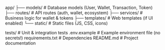 app/
 ├── models/         # Database models (User, Wallet, Transaction, Token)
 ├── routes/         # API routes (auth, wallet, ecosystem)
 ├── services/       # Business logic for wallet & tokens
 ├── templates/      # Web templates (if UI enabled)
 └── static/         # Static files (JS, CSS, icons)

tests/               # Unit & integration tests
.env.example         # Example environment file (no secrets!)
requirements.txt     # Dependencies
README.md            # Project documentation
